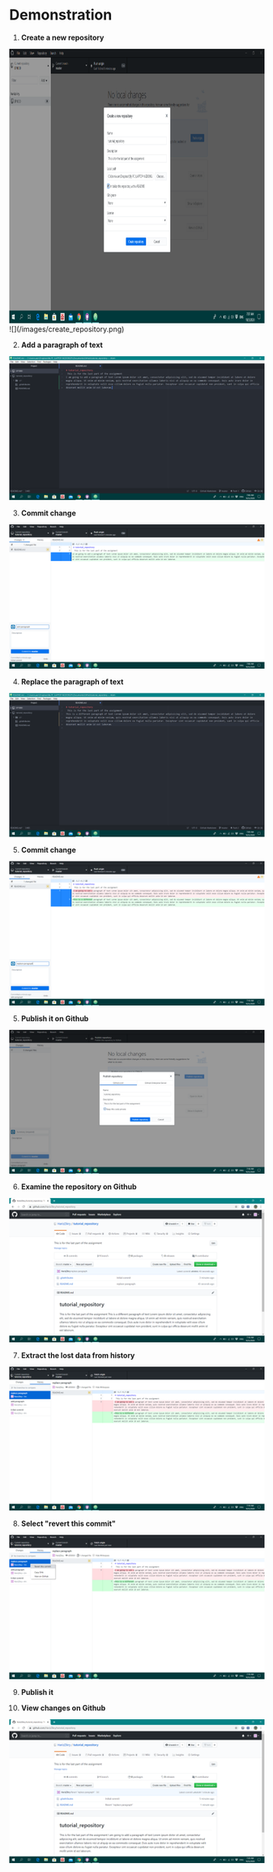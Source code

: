 # Demonstration
1. **Create a new repository**

<img src="/images/create_repository.png" width="960" height="540">
![](/images/create_repository.png)

2. **Add a paragraph of text**

![](/images/add_paragraph.png)

3. **Commit change**

![](/images/commit_change.png)

4. **Replace the paragraph of text**

![](/images/replace_paragraph.png)

5. **Commit change**

![](/images/commit_change2.png)

5. **Publish it on Github**

![](/images/publish.png)

6. **Examine the repository on Github**

![](/images/repository.png)

7. **Extract the lost data from history**

![](/images/extract.png)

8. **Select "revert this commit"**

![](/images/revert.png)

9. **Publish it**

10. **View changes on Github**

![](/images/final.png)
